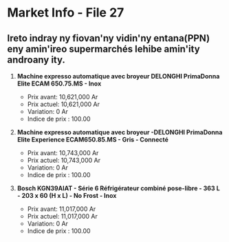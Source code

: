 # Market Info - File 27

## Ireto indray ny fiovan'ny vidin'ny entana(PPN) eny amin'ireo supermarchés lehibe amin'ity androany ity.

1. **Machine expresso automatique avec broyeur DELONGHI PrimaDonna Elite ECAM 650.75.MS - Inox**
   - Prix avant: 10,621,000 Ar
   - Prix actuel: 10,621,000 Ar
   - Variation: 0 Ar
   - Indice de prix : 100.00

2. **Machine expresso automatique avec broyeur -DELONGHI PrimaDonna Elite Experience ECAM650.85.MS - Gris - Connecté**
   - Prix avant: 10,743,000 Ar
   - Prix actuel: 10,743,000 Ar
   - Variation: 0 Ar
   - Indice de prix : 100.00

3. **Bosch KGN39AIAT - Série 6 Réfrigérateur combiné pose-libre - 363 L - 203 x 60 (H x L) - No Frost - Inox**
   - Prix avant: 11,017,000 Ar
   - Prix actuel: 11,017,000 Ar
   - Variation: 0 Ar
   - Indice de prix : 100.00

